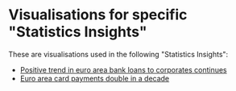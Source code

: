 # Visualisations for specific "Statistics Insights"

These are visualisations used in the following "Statistics Insights":
  - [Positive trend in euro area bank loans to corporates continues](insights-4)
  - [Euro area card payments double in a decade](insights-9)
